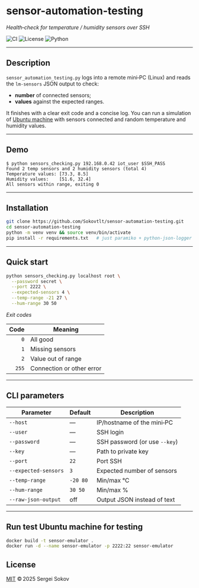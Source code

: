 # sensor-automation-testing
*Health‑check for temperature / humidity sensors over SSH*

![CI](https://img.shields.io/github/actions/workflow/status/Sokovtlt/sensor-automation-testing/ci.yml?branch=main)
![License](https://img.shields.io/github/license/Sokovtlt/sensor-automation-testing)
![Python](https://img.shields.io/badge/python-3.11%2B-blue)


---

## Description
`sensor_automation_testing.py` logs into a remote mini‑PC (Linux) and reads the `lm‑sensors` JSON output to check:
* **number** of connected sensors;
* **values** against the expected ranges.

It finishes with a clear exit code and a concise log.
You can run a simulation of [Ubuntu machine](#simulator) with sensors connected and random temperature and humidity values.

---


## Demo
```shell
$ python sensors_checking.py 192.168.0.42 iot_user $SSH_PASS
Found 2 temp sensors and 2 humidity sensors (total 4)
Temperature values: [73.3, 8.5]
Humidity values:    [51.6, 32.4]
All sensors within range, exiting 0
```

---

## Installation
```bash
git clone https://github.com/Sokovtlt/sensor-automation-testing.git
cd sensor-automation-testing
python -m venv venv && source venv/bin/activate
pip install -r requirements.txt   # just paramiko + python-json-logger
```

---

## Quick start
```bash
python sensors_checking.py localhost root \
  --password secret \
  --port 2222 \
  --expected-sensors 4 \
  --temp-range -21 27 \
  --hum-range 30 50
```
*Exit codes*

|  Code | Meaning                   |
|------:|---------------------------|
|   `0` | All good                  |
|   `1` | Missing sensors           |
|   `2` | Value out of range        |
| `255` | Connection or other error |

---

## CLI parameters
| Parameter            | Default  | Description                   |
|----------------------|----------|-------------------------------|
| `--host`             | —        | IP/hostname of the mini‑PC    |
| `--user`             | —        | SSH login                     |
| `--password`         | —        | SSH password (or use `--key`) |
| `--key`              | —        | Path to private key           |
| `--port`             | `22`     | Port SSH                      |
| `--expected-sensors` | `3`      | Expected number of sensors    |
| `--temp-range`       | `-20 80` | Min/max °C                    |
| `--hum-range`        | `30 50`  | Min/max %                     |
| `--raw-json-output`  | off      | Output JSON instead of text   |

---


## <a id="simulator">Run test Ubuntu machine for testing</a>
```bash
docker build -t sensor-emulator .
docker run -d --name sensor-emulator -p 2222:22 sensor-emulator
```



## License
[MIT](LICENSE) © 2025 Sergei Sokov
